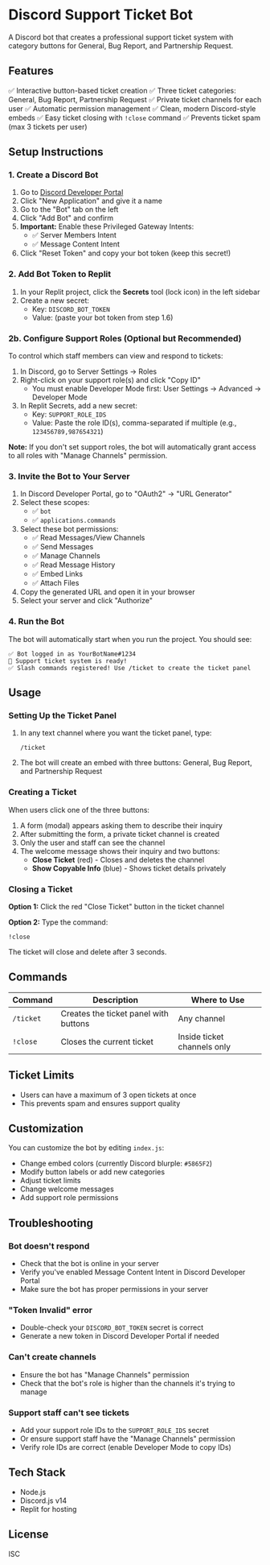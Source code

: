 # Discord Support Ticket Bot

A Discord bot that creates a professional support ticket system with category buttons for General, Bug Report, and Partnership Request.

## Features

✅ Interactive button-based ticket creation
✅ Three ticket categories: General, Bug Report, Partnership Request
✅ Private ticket channels for each user
✅ Automatic permission management
✅ Clean, modern Discord-style embeds
✅ Easy ticket closing with `!close` command
✅ Prevents ticket spam (max 3 tickets per user)

## Setup Instructions

### 1. Create a Discord Bot

1. Go to [Discord Developer Portal](https://discord.com/developers/applications)
2. Click "New Application" and give it a name
3. Go to the "Bot" tab on the left
4. Click "Add Bot" and confirm
5. **Important:** Enable these Privileged Gateway Intents:
   - ✅ Server Members Intent
   - ✅ Message Content Intent
6. Click "Reset Token" and copy your bot token (keep this secret!)

### 2. Add Bot Token to Replit

1. In your Replit project, click the **Secrets** tool (lock icon) in the left sidebar
2. Create a new secret:
   - Key: `DISCORD_BOT_TOKEN`
   - Value: (paste your bot token from step 1.6)

### 2b. Configure Support Roles (Optional but Recommended)

To control which staff members can view and respond to tickets:

1. In Discord, go to Server Settings → Roles
2. Right-click on your support role(s) and click "Copy ID" 
   - You must enable Developer Mode first: User Settings → Advanced → Developer Mode
3. In Replit Secrets, add a new secret:
   - Key: `SUPPORT_ROLE_IDS`
   - Value: Paste the role ID(s), comma-separated if multiple (e.g., `123456789,987654321`)

**Note:** If you don't set support roles, the bot will automatically grant access to all roles with "Manage Channels" permission.

### 3. Invite the Bot to Your Server

1. In Discord Developer Portal, go to "OAuth2" → "URL Generator"
2. Select these scopes:
   - ✅ `bot`
   - ✅ `applications.commands`
3. Select these bot permissions:
   - ✅ Read Messages/View Channels
   - ✅ Send Messages
   - ✅ Manage Channels
   - ✅ Read Message History
   - ✅ Embed Links
   - ✅ Attach Files
4. Copy the generated URL and open it in your browser
5. Select your server and click "Authorize"

### 4. Run the Bot

The bot will automatically start when you run the project. You should see:
```
✅ Bot logged in as YourBotName#1234
🎫 Support ticket system is ready!
✅ Slash commands registered! Use /ticket to create the ticket panel
```

## Usage

### Setting Up the Ticket Panel

1. In any text channel where you want the ticket panel, type:
   ```
   /ticket
   ```
2. The bot will create an embed with three buttons: General, Bug Report, and Partnership Request

### Creating a Ticket

When users click one of the three buttons:
1. A form (modal) appears asking them to describe their inquiry
2. After submitting the form, a private ticket channel is created
3. Only the user and staff can see the channel
4. The welcome message shows their inquiry and two buttons:
   - **Close Ticket** (red) - Closes and deletes the channel
   - **Show Copyable Info** (blue) - Shows ticket details privately

### Closing a Ticket

**Option 1:** Click the red "Close Ticket" button in the ticket channel

**Option 2:** Type the command:
```
!close
```
The ticket will close and delete after 3 seconds.

## Commands

| Command | Description | Where to Use |
|---------|-------------|--------------|
| `/ticket` | Creates the ticket panel with buttons | Any channel |
| `!close` | Closes the current ticket | Inside ticket channels only |

## Ticket Limits

- Users can have a maximum of 3 open tickets at once
- This prevents spam and ensures support quality

## Customization

You can customize the bot by editing `index.js`:
- Change embed colors (currently Discord blurple: `#5865F2`)
- Modify button labels or add new categories
- Adjust ticket limits
- Change welcome messages
- Add support role permissions

## Troubleshooting

### Bot doesn't respond
- Check that the bot is online in your server
- Verify you've enabled Message Content Intent in Discord Developer Portal
- Make sure the bot has proper permissions in your server

### "Token Invalid" error
- Double-check your `DISCORD_BOT_TOKEN` secret is correct
- Generate a new token in Discord Developer Portal if needed

### Can't create channels
- Ensure the bot has "Manage Channels" permission
- Check that the bot's role is higher than the channels it's trying to manage

### Support staff can't see tickets
- Add your support role IDs to the `SUPPORT_ROLE_IDS` secret
- Or ensure support staff have the "Manage Channels" permission
- Verify role IDs are correct (enable Developer Mode to copy IDs)

## Tech Stack

- Node.js
- Discord.js v14
- Replit for hosting

## License

ISC
